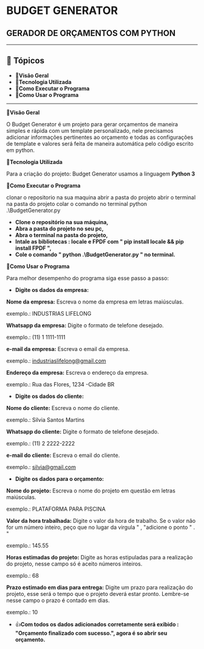 # **BUDGET GENERATOR**
## GERADOR DE ORÇAMENTOS COM PYTHON
---
## 📁 **Tópicos**


*   📁**Visão Geral**
*   📁**Tecnologia Utilizada**
*   📁**Como Executar o Programa** 
*   📁**Como Usar o Programa**

---
📁**Visão Geral**

O Budget Generator é um projeto para gerar orçamentos de maneira simples e rápida com um template personalizado, nele precisamos adicionar informações pertinentes ao orçamento e todas as configurações de template e valores será feita de maneira automática pelo código escrito em python.

📁**Tecnologia Utilizada**

Para a criação do projeto: Budget Generator usamos a linguagem **Python 3**

📁**Como Executar o Programa** 

clonar o repositorio na sua maquina
abrir a pasta do projeto
abrir o terminal na pasta do projeto
colar o comando no terminal python .\BudgetGenerator.py


*   **Clone o repositório na sua máquina,**
*   **Abra a pasta do projeto no seu pc,**
*   **Abra o terminal na pasta do projeto,**
*   **Intale as bibliotecas : locale e FPDF com " pip install locale && pip install FPDF ",**
*   **Cole o comando " python .\BudgetGenerator.py " no terminal.**


📁**Como Usar o Programa** 

Para melhor desempenho do programa siga esse passo a passo:

*   **Digite os dados da empresa:**

**Nome da empresa:** Escreva o nome da empresa em letras maiúsculas.

exemplo.: INDUSTRIAS LIFELONG

**Whatsapp da empresa:** Digite o formato de telefone desejado. 

exemplo.: (11) 1 1111-1111 

**e-mail da empresa:** Escreva o email da empresa.

exemplo.: industriaslifelong@gmail.com

**Endereço da empresa:** Escreva o endereço da empresa.

exemplo.: Rua das Flores, 1234 -Cidade BR

*   **Digite os dados do cliente:**

**Nome do cliente:** Escreva o nome do cliente.

exemplo.: Silvia Santos Martins

**Whatsapp do cliente:** Digite o formato de telefone desejado. 

exemplo.: (11) 2 2222-2222 

**e-mail do cliente:** Escreva o email do cliente.

exemplo.: silvia@gmail.com

*   **Digite os dados para o orçamento:**

**Nome do projeto:** Escreva o nome do projeto em questão em letras maiúsculas.

exemplo.: PLATAFORMA PARA PISCINA

**Valor da hora trabalhada:** Digite o valor da hora de trabalho. Se o valor não for um número inteiro, peço que no lugar da virgula " , "adicione o ponto " . "

exemplo.: 145.55

**Horas estimadas do projeto:** Digite as horas estipuladas para a realização do projeto, nesse campo só é aceito números inteiros.

exemplo.: 68

**Prazo estimado em dias para entrega:** Digite um prazo para realização do projeto, esse será o tempo que o projeto deverá estar pronto. Lembre-se nesse campo o prazo é contado em dias.

exemplo.: 10

*  👍**Com todos os dados adicionados corretamente será exibido :
"Orçamento finalizado com sucesso.", agora é so abrir seu orçamento.**
